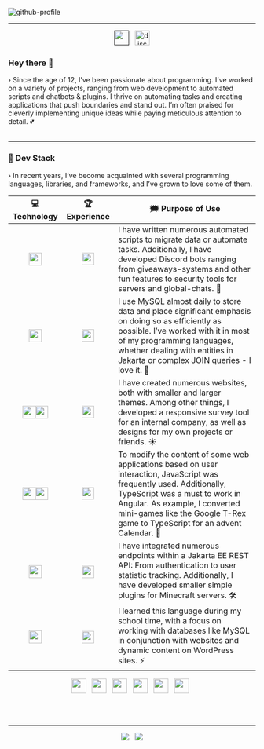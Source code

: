 ![github-profile](https://github.com/RazzerDE/RazzerDE/assets/49283907/d44425c4-6696-40fa-a7db-23a7ddf581f0)
<hr>

<p align='center'>
  <a href=""><img height="30" src="https://img.shields.io/badge/Coding_since-2015-6ab04c?style=for-the-badge&logo=intellijidea&logoSize=auto"></a>&nbsp;&nbsp;
  <a href="https://discord.gg/bl4cklist"><img height="30" src="https://img.shields.io/discord/616655040614236160?style=for-the-badge&logo=discord&label=Discord&color=%237289da" alt="discord server"></a>
</p>

### Hey there 👋

› Since the age of 12, I’ve been passionate about programming. I’ve worked on a variety of projects, ranging from web development to automated scripts and chatbots & plugins. I thrive on automating tasks and creating applications that push boundaries and stand out. I’m often praised for cleverly implementing unique ideas while paying meticulous attention to detail. 💕
<br /><br /><hr>

### 🔨 Dev Stack
› In recent years, I’ve become acquainted with several programming languages, libraries, and frameworks, and I’ve grown to love some of them.

| 💻 **Technology** | 🏆 **Experience** | 🗯️ **Purpose of Use** |
| - | - | - |
| <p align="center"><img height="26" src="https://img.shields.io/badge/python-3670A0?style=for-the-badge&logo=python&logoColor=ffdd54"></p> | <p align="center"><img height="25" src="https://img.shields.io/badge/HIGH-2ecc71?style=flat-square" /></p> | I have written numerous automated scripts to migrate data or automate tasks. Additionally, I have developed Discord bots ranging from giveaways-systems and other fun features to security tools for servers and global-chats. 🤖
| <p align="center"><img height="26" src="https://img.shields.io/badge/mysql-4479A1.svg?style=for-the-badge&logo=mysql&logoColor=white"></p> | <p align="center"><img height="25" src="https://img.shields.io/badge/HIGH-2ecc71?style=flat-square" /></p> | I use MySQL almost daily to store data and place significant emphasis on doing so as efficiently as possible. I’ve worked with it in most of my programming languages, whether dealing with entities in Jakarta or complex JOIN queries - I love it. 💾
| <p align="center"><img height="26" src="https://img.shields.io/badge/html5-%23E34F26.svg?style=for-the-badge&logo=html5&logoColor=white"><img height="26" src="https://img.shields.io/badge/css3-%231572B6.svg?style=for-the-badge&logo=css3&logoColor=white"></p> | <p align="center"><img height="25" src="https://img.shields.io/badge/HIGH-2ecc71?style=flat-square" /></p></p> | I have created numerous websites, both with smaller and larger themes. Among other things, I developed a responsive survey tool for an internal company, as well as designs for my own projects or friends. ☀️
| <p align="center"><img height="26" src="https://img.shields.io/badge/javascript-%23323330.svg?style=for-the-badge&logo=javascript&logoColor=%23F7DF1E"><img height="26" src="https://img.shields.io/badge/typescript-%23007ACC.svg?style=for-the-badge&logo=typescript&logoColor=white"></p> | <p align="center"><img height="25" src="https://img.shields.io/badge/HIGH-2ecc71?style=flat-square" /></p> | To modify the content of some web applications based on user interaction, JavaScript was frequently used. Additionally, TypeScript was a must to work in Angular. As example, I converted mini-games like the Google T-Rex game to TypeScript for an advent Calendar. 🎅
| <p align="center"><img height="26" src="https://img.shields.io/badge/java-%23ED8B00.svg?style=for-the-badge&logo=openjdk&logoColor=white"></p> | <p align="center"><img height="25" src="https://img.shields.io/badge/AVERAGE-fed330?style=flat-square" /></p> | I have integrated numerous endpoints within a Jakarta EE REST API: From authentication to user statistic tracking. Additionally, I have developed smaller simple plugins for Minecraft servers. 🛠
| <p align="center"><img height="26" src="https://img.shields.io/badge/php-%23777BB4.svg?style=for-the-badge&logo=php&logoColor=white"></p> | <p align="center"><img height="25" src="https://img.shields.io/badge/AVERAGE-fed330?style=flat-square" /></p> | I learned this language during my school time, with a focus on working with databases like MySQL in conjunction with websites and dynamic content on WordPress sites. ⚡

<p align="center">
  <img height="30" src="https://img.shields.io/badge/angular-%23DD0031.svg?style=for-the-badge&logo=angular&logoColor=white" />&nbsp;&nbsp;
  <img height="30" src="https://img.shields.io/badge/react-%2320232a.svg?style=for-the-badge&logo=react&logoColor=%2361DAFB" />&nbsp;&nbsp;
  <img height="30" src="https://img.shields.io/badge/tailwindcss-%2338B2AC.svg?style=for-the-badge&logo=tailwind-css&logoColor=white" />&nbsp;&nbsp;
  <img height="30" src="https://img.shields.io/badge/WordPress-%23117AC9.svg?style=for-the-badge&logo=WordPress&logoColor=white" />&nbsp;&nbsp;
  <img height="30" src="https://img.shields.io/badge/rss-F88900?style=for-the-badge&logo=rss&logoColor=white" />&nbsp;&nbsp;
  <img height="30" src="https://img.shields.io/badge/flask-%23000.svg?style=for-the-badge&logo=flask&logoColor=white" />&nbsp;&nbsp;
</p>
<br /><br /><hr>

<p align="center">
  <img src="https://github-readme-stats.vercel.app/api?username=RazzerDE&theme=omni&show_icons=true&hide_border=true&count_private=true" />&nbsp;&nbsp;
  <img src="https://github-readme-streak-stats.herokuapp.com/?user=RazzerDE&theme=omni&hide_border=true" />
</p>
